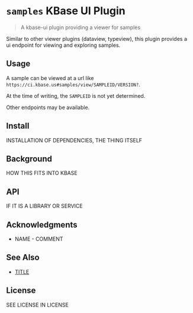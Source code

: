 # `samples` KBase UI Plugin

  > A kbase-ui plugin providing a viewer for samples

Similar to other viewer plugins (dataview, typeview), this plugin provides a ui endpoint for viewing and exploring samples.

## Usage

A sample can be viewed at a url like `https://ci.kbase.us#samples/view/SAMPLEID/VERSION?`.

At the time of writing, the `SAMPLEID` is not yet determined.

Other endpoints may be available.

## Install

INSTALLATION OF DEPENDENCIES, THE THING ITSELF

## Background

HOW THIS FITS INTO KBASE

## API

IF IT IS A LIBRARY OR SERVICE

## Acknowledgments

- NAME - COMMENT

## See Also

- [TITLE](URL)

## License

SEE LICENSE IN LICENSE
